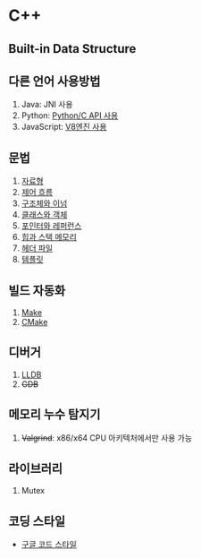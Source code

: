 # C++

## Built-in Data Structure


## 다른 언어 사용방법
1. Java: JNI 사용
1. Python: [Python/C API 사용](https://docs.python.org/3/c-api/index.html)
1. JavaScript: [V8엔진 사용](https://v8.dev/docs)

## 문법
1. [자료형](content/Data%20type.md)
1. [제어 흐름](/content/Control%20flow.md)
1. [구조체와 이넘](content/Structure%20and%20enumeration.md)
1. [클래스와 객체](content/Class%20and%20object.md)
1. [포인터와 레퍼런스](content/Pointer%20and%20reference.md)
1. [힙과 스택 메모리](content/Heap%20and%20stack%20memory.md)
1. [헤더 파일](content/Header%20file.md)
1. [템플릿](content/Template.md)

## 빌드 자동화

1. [Make](build%20automation/Make.md)
1. [CMake](build%20automation/CMake.md)

## 디버거

1. [LLDB](debugger/LLDB.md)
1. ~~GDB~~

## 메모리 누수 탐지기
1. ~~Valgrind~~: x86/x64 CPU 아키텍처에서만 사용 가능

## 라이브러리
1. Mutex

## 코딩 스타일
- [구글 코드 스타일](https://google.github.io/styleguide/cppguide.html)
